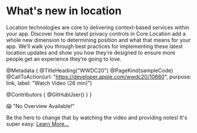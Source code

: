 # What's new in location

Location technologies are core to delivering context-based services within your app. Discover how the latest privacy controls in Core Location add a whole new dimension to determining position and what that means for your app. We’ll walk you through best practices for implementing these latest location updates and show you how they’re designed to ensure more people get an experience they’re going to love.

@Metadata {
   @TitleHeading("WWDC20")
   @PageKind(sampleCode)
   @CallToAction(url: "https://developer.apple.com/wwdc20/10660", purpose: link, label: "Watch Video (26 min)")

   @Contributors {
      @GitHubUser(<replace this with your GitHub handle>)
   }
}

😱 "No Overview Available!"

Be the hero to change that by watching the video and providing notes! It's super easy:
 [Learn More…](https://wwdcnotes.github.io/WWDCNotes/documentation/wwdcnotes/contributing)
